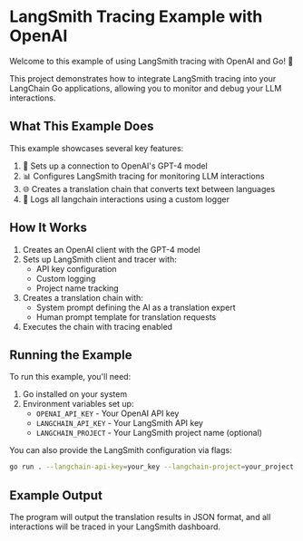 # LangSmith Tracing Example with OpenAI

Welcome to this example of using LangSmith tracing with OpenAI and Go! 🎉

This project demonstrates how to integrate LangSmith tracing into your LangChain Go applications, allowing you to monitor and debug your LLM interactions.

## What This Example Does

This example showcases several key features:

1. 🤖 Sets up a connection to OpenAI's GPT-4 model
2. 📊 Configures LangSmith tracing for monitoring LLM interactions
3. 🌐 Creates a translation chain that converts text between languages
4. 📝 Logs all langchain interactions using a custom logger

## How It Works

1. Creates an OpenAI client with the GPT-4 model
2. Sets up LangSmith client and tracer with:
   - API key configuration
   - Custom logging
   - Project name tracking
3. Creates a translation chain with:
   - System prompt defining the AI as a translation expert
   - Human prompt template for translation requests
4. Executes the chain with tracing enabled

## Running the Example

To run this example, you'll need:

1. Go installed on your system
2. Environment variables set up:
   - `OPENAI_API_KEY` - Your OpenAI API key
   - `LANGCHAIN_API_KEY` - Your LangSmith API key
   - `LANGCHAIN_PROJECT` - Your LangSmith project name (optional)

You can also provide the LangSmith configuration via flags:
```bash
go run . --langchain-api-key=your_key --langchain-project=your_project
```

## Example Output

The program will output the translation results in JSON format, and all interactions will be traced in your LangSmith dashboard.